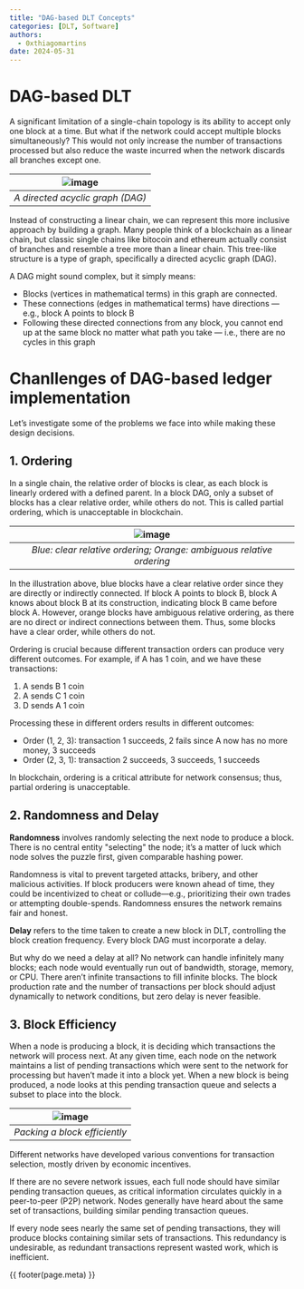 ```yaml
---
title: "DAG-based DLT Concepts"
categories: [DLT, Software]
authors:
  - 0xthiagomartins
date: 2024-05-31
---
```


# DAG-based DLT

A significant limitation of a single-chain topology is its ability to accept only one block at a time. But what if the network could accept multiple blocks simultaneously? This would not only increase the number of transactions processed but also reduce the waste incurred when the network discards all branches except one.

<!-- more -->

| ![image](https://github.com/cedricwalter/blockchain-consensus/assets/71234183/0c424468-4d28-430d-93bb-387f090e8210) |
|:--:|
| *A directed acyclic graph (DAG)* |

Instead of constructing a linear chain, we can represent this more inclusive approach by building a graph. Many people think of a blockchain as a linear chain, but classic single chains like bitocoin and ethereum actually consist of branches and resemble a tree more than a linear chain. This tree-like structure is a type of graph, specifically a directed acyclic graph (DAG). 

A DAG might sound complex, but it simply means:
 
- Blocks (vertices in mathematical terms) in this graph are connected.
- These connections (edges in mathematical terms) have directions — e.g., block A points to block B
- Following these directed connections from any block, you cannot end up at the same block no matter what path you take — i.e., there are no cycles in this graph

# Chanllenges of DAG-based ledger implementation

Let’s investigate some of the problems we face into while making these design decisions.

## 1. Ordering

In a single chain, the relative order of blocks is clear, as each block is linearly ordered with a defined parent. In a block DAG, only a subset of blocks has a clear relative order, while others do not. This is called partial ordering, which is unacceptable in blockchain.

| ![image](https://github.com/cedricwalter/blockchain-consensus/assets/71234183/c7dfd061-43ef-4e78-9c95-b286171493ff) |
|:--:|
| *Blue: clear relative ordering; Orange: ambiguous relative ordering* |

In the illustration above, blue blocks have a clear relative order since they are directly or indirectly connected. If block A points to block B, block A knows about block B at its construction, indicating block B came before block A. However, orange blocks have ambiguous relative ordering, as there are no direct or indirect connections between them. Thus, some blocks have a clear order, while others do not.

Ordering is crucial because different transaction orders can produce very different outcomes. For example, if A has 1 coin, and we have these transactions:

1. A sends B 1 coin
2. A sends C 1 coin
3. D sends A 1 coin

Processing these in different orders results in different outcomes:

- Order (1, 2, 3): transaction 1 succeeds, 2 fails since A now has no more money, 3 succeeds
- Order (2, 3, 1): transaction 2 succeeds, 3 succeeds, 1 succeeds

In blockchain, ordering is a critical attribute for network consensus; thus, partial ordering is unacceptable.

## 2. Randomness and Delay

**Randomness** involves randomly selecting the next node to produce a block. There is no central entity "selecting" the node; it’s a matter of luck which node solves the puzzle first, given comparable hashing power.

Randomness is vital to prevent targeted attacks, bribery, and other malicious activities. If block producers were known ahead of time, they could be incentivized to cheat or collude—e.g., prioritizing their own trades or attempting double-spends. Randomness ensures the network remains fair and honest.

**Delay** refers to the time taken to create a new block in DLT, controlling the block creation frequency. Every block DAG must incorporate a delay.

But why do we need a delay at all? No network can handle infinitely many blocks; each node would eventually run out of bandwidth, storage, memory, or CPU. There aren’t infinite transactions to fill infinite blocks. The block production rate and the number of transactions per block should adjust dynamically to network conditions, but zero delay is never feasible.

## 3. Block Efficiency

When a node is producing a block, it is deciding which transactions the network will process next. At any given time, each node on the network maintains a list of pending transactions which were sent to the network for processing but haven’t made it into a block yet. When a new block is being produced, a node looks at this pending transaction queue and selects a subset to place into the block. 

| ![image](https://github.com/cedricwalter/blockchain-consensus/assets/71234183/799b3d39-3902-4856-aeb0-f65298db0ac6) |
|:--:|
| *Packing a block efficiently* |

Different networks have developed various conventions for transaction selection, mostly driven by economic incentives.

If there are no severe network issues, each full node should have similar pending transaction queues, as critical information circulates quickly in a peer-to-peer (P2P) network. Nodes generally have heard about the same set of transactions, building similar pending transaction queues.

If every node sees nearly the same set of pending transactions, they will produce blocks containing similar sets of transactions. This redundancy is undesirable, as redundant transactions represent wasted work, which is inefficient. 


{{ footer(page.meta) }}